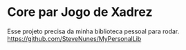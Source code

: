 # Core par Jogo de Xadrez

Esse projeto precisa da minha biblioteca pessoal para rodar.
https://github.com/SteveNunes/MyPersonalLib
